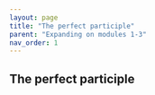 ```yaml
---
layout: page
title: "The perfect participle"
parent: "Expanding on modules 1-3"
nav_order: 1
---
```


## The perfect participle